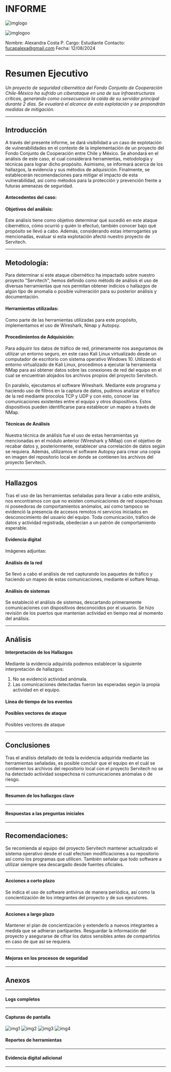 # INFORME

![imglogo](agcid.png)

![imglogoo](agcidlogominre.png)

Nombre: Alexandra Costa P.
Cargo: Estudiante
Contacto: fucapalexa@gmail.com
Fecha: 12/08/2024

---

# **Resumen Ejecutivo**

_Un proyecto de seguridad cibernética del Fondo Conjunto de Cooperación Chile-México ha sufrido un ciberataque en una de sus infraestructuras críticas, generando como consecuencia la caída de su servidor principal durante 2 días. Se evualará el alcance de esta explotación y se propondrán medidas de mitigación._

---

## **Introducción**

A través del presente informe, se dará visibilidad a un caso de explotación de vulnerabilidades en el contexto de la implementación de un proyecto del Fondo Conjunto de Cooperación entre Chile y México.
Se ahondará en el análisis de este caso, el cual considerará herramientas, metodología y técnicas para lograr dicho propósito. Asimismo, se informará acerca de los hallazgos, la evidencia y sus métodos de adquisición.
Finalmente, se establecerán recomendaciones para mitigar el impacto de esta vulnerabilidad, así como métodos para la protección y prevención frente a futuras amenazas de seguridad.

#### Antecedentes del caso:

#### Objetivos del análisis:

Este análisis tiene como objetivo determinar qué sucedió en este ataque cibernético, cómo ocurrió y quién lo efectuó, también conocer bajo qué propósito se llevó a cabo.
Además, considerando estas interrogantes ya mencionadas, evaluar si esta explotación afectó nuestro proyecto de Servitech.

---

## Metodología:

Para determinar si este ataque cibernético ha impactado sobre nuestro proyecto "Servitech", hemos definido como método de análisis el uso de diversas herramientas que nos permitan obtener indicios o hallazgos de algún tipo de anomalía o posible vulneración para su posterior análisis y documentación.

#### Herramientas utilizadas:

Como parte de las herramientas utilizadas para este propósito, implementamos el uso de Wireshark, Nmap y Autopsy.

#### Procedimientos de Adquisición:

Para adquirir los datos de tráfico de red, primeramente nos aseguramos de utilizar un entorno seguro, en este caso Kali Linux virtualizado desde un computador de escritorio con sistema operativo Windows 10. Utilizando el entorno virtualizado de Kali Linux, procedimos a ejecutar la herramienta NMap para así obtener datos sobre las conexiones de red del equipo en el cual se encuentran alojados los archivos propios del proyecto Servitech.

En paralelo, ejecutamos el software Wireshark. Mediante este programa y haciendo uso de filtros en la captura de datos, pudimos analizar el tráfico de la red mediante procolos TCP y UDP y con esto, conocer las comunicaciones existentes entre el equipo y otros dispositivos. Estos dispositivos pueden identificarse para establecer un mapeo a través de NMap.

#### Técnicas de Análisis

Nuestra técnica de análisis fue el uso de estas herramientas ya mencionadas en el módulo anterior (Wireshark y NMap) con el objetivo de recabar datos y, posteriormente, establecer una correlación de datos según se requiera. Además, utilizamos el software Autopsy para crear una copia en imagen del repositorio local en donde se contienen los archivos del proyecto Servitech.

---

## **Hallazgos**

Tras el uso de las herramientas señaladas para llevar a cabo este análisis, nos encontramos con que no existen comunicaciones de red sospechosas ni poseedoras de comportamientos anómalos, así como tampoco se evidenció la presencia de accesos remotos ni servicios iniciados en desconocimiento del usuario del equipo. Toda comunicación, tráfico de datos y actividad registrada, obedecían a un patrón de comportamiento esperable.

#### Evidencia digital

Imágenes adjuntas:

#### Análisis de la red

Se llevó a cabo el análisis de red capturando los paquetes de tráfico y haciendo un mapeo de estas comunicaciones, mediante el softare Nmap.

#### Análisis de sistemas

Se estableció el análisis de sistemas, descartando primeramente comunicaciones con dispositivos desconocidos por el usuario. Se hizo revisión de los puertos que mantenían actividad en tiempo real al momento del análisis.

---

## **Análisis**

#### Interpretación de los Hallazgos

Mediante la evidencia adquirida podemos establecer la siguiente interpretación de hallazgos:

1. No se evidenció actividad anómala.
2. Las comunicaciones detectadas fueron las esperadas según la propia actividad en el equipo.

#### Línea de tiempo de los eventos

#### Posibles vectores de ataque

Posibles vectores de ataque

---

## Conclusiones

Tras el análisis detallado de toda la evidencia adquirida mediante las herramientas señaladas, es posible concluir que el equipo en el cuál se contienen los archivos del repositorio local con el proyecto Servitech no se ha detectado actividad sospechosa ni comunicaciones anómalas o de riesgo.

---

#### Resumen de los hallazgos clave

---

#### Respuestas a las preguntas iniciales

---

## Recomendaciones:

Se recomienda al equipo del proyecto Servitech mantener actualizado el sistema operativo desde el cuál efectúen modificaciones a su repositorio así como los programas que utilicen. También señalar que todo software a utilizar siempre sea descargado desde fuentes oficiales.

---

#### Acciones a corto plazo

Se indica el uso de software antivirus de manera periódica, así como la concientización de los integrantes del proyecto y de sus ejecutores.

---

#### Acciones a largo plazo

Mantener el plan de concientización y extenderlo a nuevos integrantes a medida que se adhieran partipantes.
Resguardar la información del proyecto y asegurarse de cifrar los datos sensibles antes de compartirlos en caso de que así se requiera.

---

#### Mejoras en los procesos de seguridad

---

## Anexos

---

#### Logs completos

---

#### Capturas de pantalla

![img1](1.png)
![img2](2.png)
![img3](3.png)
![img4](4.png)

#### Reportes de herramientas

---

#### Evidencia digital adicional

---
